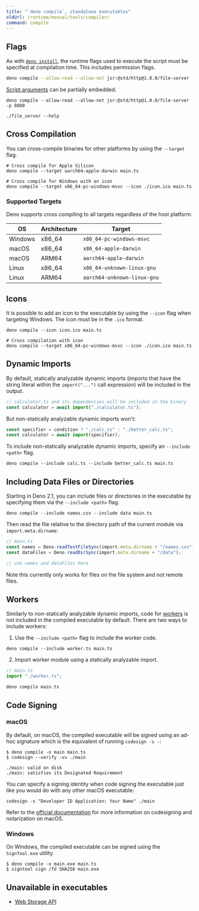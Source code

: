 ```yaml
---
title: "`deno compile`, standalone executables"
oldUrl: /runtime/manual/tools/compiler/
command: compile
---
```


## Flags

As with [`deno install`](/runtime/reference/cli/install/), the runtime flags
used to execute the script must be specified at compilation time. This includes
permission flags.

```sh
deno compile --allow-read --allow-net jsr:@std/http@1.0.0/file-server
```

[Script arguments](/runtime/getting_started/command_line_interface/#passing-script-arguments)
can be partially embedded.

```console
deno compile --allow-read --allow-net jsr:@std/http@1.0.0/file-server -p 8080

./file_server --help
```

## Cross Compilation

You can cross-compile binaries for other platforms by using the `--target` flag.

```
# Cross compile for Apple Silicon
deno compile --target aarch64-apple-darwin main.ts

# Cross compile for Windows with an icon
deno compile --target x86_64-pc-windows-msvc --icon ./icon.ico main.ts
```

### Supported Targets

Deno supports cross compiling to all targets regardless of the host platform.

| OS      | Architecture | Target                      |
| ------- | ------------ | --------------------------- |
| Windows | x86_64       | `x86_64-pc-windows-msvc`    |
| macOS   | x86_64       | `x86_64-apple-darwin`       |
| macOS   | ARM64        | `aarch64-apple-darwin`      |
| Linux   | x86_64       | `x86_64-unknown-linux-gnu`  |
| Linux   | ARM64        | `aarch64-unknown-linux-gnu` |

## Icons

It is possible to add an icon to the executable by using the `--icon` flag when
targeting Windows. The icon must be in the `.ico` format.

```
deno compile --icon icon.ico main.ts

# Cross compilation with icon
deno compile --target x86_64-pc-windows-msvc --icon ./icon.ico main.ts
```

## Dynamic Imports

By default, statically analyzable dynamic imports (imports that have the string
literal within the `import("...")` call expression) will be included in the
output.

```ts
// calculator.ts and its dependencies will be included in the binary
const calculator = await import("./calculator.ts");
```

But non-statically analyzable dynamic imports won't:

```ts
const specifier = condition ? "./calc.ts" : "./better_calc.ts";
const calculator = await import(specifier);
```

To include non-statically analyzable dynamic imports, specify an
`--include <path>` flag.

```shell
deno compile --include calc.ts --include better_calc.ts main.ts
```

## Including Data Files or Directories

Starting in Deno 2.1, you can include files or directories in the executable by
specifying them via the `--include <path>` flag.

```shell
deno compile --include names.csv --include data main.ts
```

Then read the file relative to the directory path of the current module via
`import.meta.dirname`:

```ts
// main.ts
const names = Deno.readTextFileSync(import.meta.dirname + "/names.csv");
const dataFiles = Deno.readDirSync(import.meta.dirname + "/data");

// use names and dataFiles here
```

Note this currently only works for files on the file system and not remote
files.

## Workers

Similarly to non-statically analyzable dynamic imports, code for
[workers](../web_platform_apis.md#web-workers) is not included in the compiled
executable by default. There are two ways to include workers:

1. Use the `--include <path>` flag to include the worker code.

```shell
deno compile --include worker.ts main.ts
```

2. Import worker module using a statically analyzable import.

```ts
// main.ts
import "./worker.ts";
```

```shell
deno compile main.ts
```

## Code Signing

### macOS

By default, on macOS, the compiled executable will be signed using an ad-hoc
signature which is the equivalent of running `codesign -s -`:

```shell
$ deno compile -o main main.ts
$ codesign --verify -vv ./main

./main: valid on disk
./main: satisfies its Designated Requirement
```

You can specify a signing identity when code signing the executable just like
you would do with any other macOS executable:

```shell
codesign -s "Developer ID Application: Your Name" ./main
```

Refer to the
[official documentation](https://developer.apple.com/documentation/security/notarizing-macos-software-before-distribution)
for more information on codesigning and notarization on macOS.

### Windows

On Windows, the compiled executable can be signed using the `SignTool.exe`
utility.

```shell
$ deno compile -o main.exe main.ts
$ signtool sign /fd SHA256 main.exe
```

## Unavailable in executables

- [Web Storage API](../web_platform_apis.md#web-storage)
